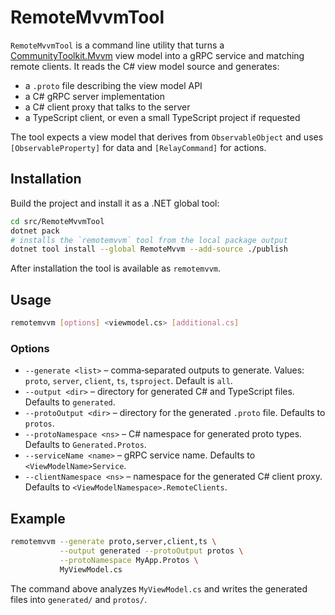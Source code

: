 # RemoteMvvmTool

`RemoteMvvmTool` is a command line utility that turns a [CommunityToolkit.Mvvm](https://learn.microsoft.com/dotnet/communitytoolkit/mvvm/) view model into a gRPC service and matching remote clients.  It reads the C# view model source and generates:

- a `.proto` file describing the view model API
- a C# gRPC server implementation
- a C# client proxy that talks to the server
- a TypeScript client, or even a small TypeScript project if requested

The tool expects a view model that derives from `ObservableObject` and uses `[ObservableProperty]` for data and `[RelayCommand]` for actions.

## Installation

Build the project and install it as a .NET global tool:

```bash
cd src/RemoteMvvmTool
dotnet pack
# installs the `remotemvvm` tool from the local package output
dotnet tool install --global RemoteMvvm --add-source ./publish
```

After installation the tool is available as `remotemvvm`.

## Usage

```bash
remotemvvm [options] <viewmodel.cs> [additional.cs]
```

### Options

- `--generate <list>` – comma‑separated outputs to generate. Values: `proto`, `server`, `client`, `ts`, `tsproject`. Default is `all`.
- `--output <dir>` – directory for generated C# and TypeScript files. Defaults to `generated`.
- `--protoOutput <dir>` – directory for the generated `.proto` file. Defaults to `protos`.
- `--protoNamespace <ns>` – C# namespace for generated proto types. Defaults to `Generated.Protos`.
- `--serviceName <name>` – gRPC service name. Defaults to `<ViewModelName>Service`.
- `--clientNamespace <ns>` – namespace for the generated C# client proxy. Defaults to `<ViewModelNamespace>.RemoteClients`.

## Example

```bash
remotemvvm --generate proto,server,client,ts \
           --output generated --protoOutput protos \
           --protoNamespace MyApp.Protos \
           MyViewModel.cs
```

The command above analyzes `MyViewModel.cs` and writes the generated files into `generated/` and `protos/`.

